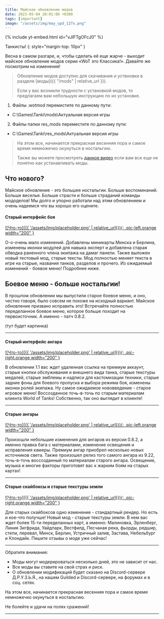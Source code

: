 ```yaml
---
title: Майское обновление модов
date: 2023-05-04 20:01:00 +0300
tags: [important]
image: "/assets/img/may_upd_127x.png"
---
```

<p style="display: none">Больше ностальгии. Больше воспоминаний. Больше веселья. Больше страсти и больше страданий команды мододелов! Мы долго и упорно работали над этим обновлением и очень надеемся что вы хорошо его оцените.</p>

{% include yt-embed.html id="vJIFTgOFcJ0" %}

Танкисты!
{: style="margin-top: 10px" }

Весна в самом разгаре, и, чтобы сделать её еще жарче - выходит майское обновление модов серии «WoT это Классика!». Давайте же посмотрим на изменения!

> Обновление модов доступно для скачивания и уствновки в разделе [моды]({{ "/mods" | relative_url }}).
>
> Если у вас возникли трудности с установкой модов, то предлагаем вам небольшую инструкцию по их установке.
1. Файлы .wotmod перемистите по данному пути:
- C:\Games\Tanki\mods\Актуальная версия игры
2. Файлы папки res_mods переместите по данному пути:
- C:\Games\Tanki\res_mods\Актуальная версия игры
> 
> На этом все, начинается прекрасная весенняя пора и самое время немножечко окунуться в ностальгию.
>
> Также вы можете просмотреть [данное видео](https://www.youtube.com/watch?v=XLn-GLCK1Qk) если вам все еще не понятно как устанавливать моды.

## Что нового?

Майское обновление - это большее ностальгии. Больше воспоминаний. Больше веселья. Больше страсти и больше страданий команды мододелов! Мы долго и упорно работали над этим обновлением и очень надеемся что вы хорошо его оцените.

#### Старый интерфейс боя

[![Что-то]({{ '/assets/img/placeholder.png' | relative_url}}){: .pic-left.orange width="200" }](https://example.com)

О-о-очень мало изменений. Добавлены миникарты Минска и Берлина, изменены иконки модулей для навыка эксперт и добавлена старая обводка раненного члена экипажа на дамаг панели. Также выложен новый тестовый мод, старые тексты. Мод полностью меняет текста в игре на старые, названия танков, разделов и прочего. Из ожидаемый изменений - боевое меню! Подробнее ниже.

## Боевое меню - больше ностальгии!

В прошлом обновлении мы выпустили старое боевое меню, и оно, честно говоря, было совсем не похоже на исходный вариант. Майское обновление призвано исправить это! Встречайте полностью переделанное боевое меню, которое больше походит на первоисточник. А именно - патч 0.8.2.

(тут будет картинка)

---

#### Старый интерфейс ангара

[![Что-то]({{ '/assets/img/placeholder.png' | relative_url}}){: .pic-right.orange width="200" }](https://example.com)

В обновлении 1.1 вас ждет удаленная ссылка на премиум аккаунт, старые кнопки обслуживания и внешнего вида танка, старые текстуры медалей, старые эмблемы и надписи для кастомизации техники, старые задние фоны для боевого пропуска и выбора режима боя, изменены иконки ролей экипажа. Ну самое ожидаемое нововведение - старое игровое меню! Воссозданное точь-в-точь по старым материалам клиента World of Tanks! Собственно, так оно выглядит в клиенте!

---

#### Старые ангары

[![Что-то]({{ '/assets/img/placeholder.png' | relative_url}}){: .pic-left.orange width="200" }](https://example.com)

Произошли небольшие изменения для ангаров из версии 0.8.2, а именно правка бага с материалами, изменение освещения и исправления камеры. Премиум ангар приобрел несколько новых источников света. Также произошел релиз того самого ангара из 9.22, точь-в-точь воссозданный по материалам старого ангара. Освещение, музыка и многие факторы приготовят вас к жарким боям на старых картах!

---

#### Старые скайбоксы и старые текстуры земли

[![Что-то]({{ '/assets/img/placeholder.png' | relative_url}}){: .pic-right.orange width="200" }](https://example.com)

Для старых скайбоксов одно изменение - стандартный рендер. Но есть и кое-что получше! Новый мод - старые текстуры земли. В нем вас ждет более 15-ти переделанных карт, а именно: Малиновка, Эрленберг, Линия Зигфрида, Уайдпарк, Вестфилд, Песчаная река, фьорды, редшир, степи, перевал, Минск, Берлин, Устричный залив, Застава, Небельбург и Клондайк. Пишите отзывы о моде уже сейчас!

---

Обратите внимание:

- Моды могут модерироваться несколько дней, это не зависит от нас.
- Все моды вы ставите на свой страх и риск.
- О обновлении модификаций будет сказано на Discord-сервере Д.Р.У.З.Ь.Я., на нашем Guilded и Discord-сервере, на форумах и в соц. сетях.

На этом все, начинается прекрасная весенняя пора и самое время немножечко окунуться в ностальгию.

Не болейте и удачи на полях сражений!

---
